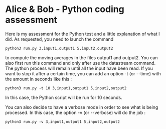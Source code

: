 # Alice & Bob - Python coding assessment

Here is my assessment for the Python test and a little explanation of what I did.
As requested, you need to launch the command

```shell
python3 run.py 3,input1,output1 5,input2,output2
```

to compute the moving averages in the files output1 and output2. 
You can also first run this command and only after use the datastream command. The python process will remain until all the input have been read. 
If you want to stop it after a certain time, you can add an option -t (or --time) with the amount in seconds like this : 

```shell
python3 run.py -t 10 3,input1,output1 5,input2,output2
```
In this case, the Python script will be run for 10 seconds.

You can also decide to have a verbose mode in order to see what is being processed. In this case, the option -v (or --verbose) will do the job : 

```shell
python3 run.py -v 3,input1,output1 5,input2,output2
```
